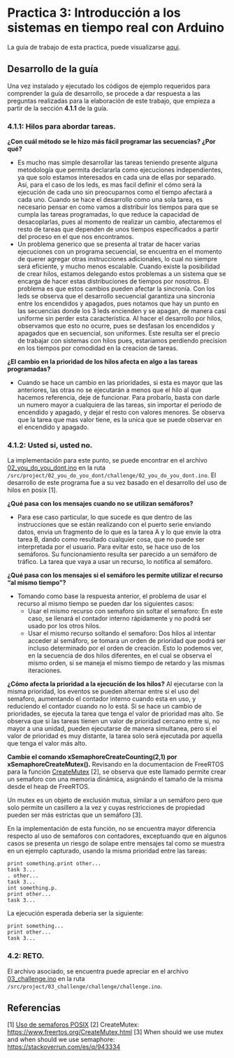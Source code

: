 # Practica 3: Introducción a los sistemas en tiempo real con Arduino

La guía de trabajo de esta practica, puede visualizarse [aqui](/media/guia.pdf).

## Desarrollo de la guía ##
Una vez instalado y ejecutado los códigos de ejemplo requeridos para comprender la guía de desarrollo, se procede a dar respuesta a las preguntas realizadas para la elaboración de este trabajo, que empieza a partir de la sección **4.1.1** de la guía.

### 4.1.1: Hilos para abordar tareas. ###
**¿Con cuál método se le hizo más fácil programar las secuencias? ¿Por qué?**

- Es mucho mas simple desarrollar las tareas teniendo presente alguna metodología que permita declararla como ejecuciones independientes, ya que solo estamos interesados en cada una de ellas por separado. Así, para el caso de los leds, es mas facil definir el cómo será la ejecución de cada uno sin preocuparnos como el tiempo afectará a cada uno. Cuando se hace el desarrollo como una sola tarea, es necesario pensar en como vamos a distribuir los tiempos para que se cumpla las tareas programadas, lo que reduce la capacidad de desacoplarlas, pues al momento de realizar un cambio, afectaremos el resto de tareas que dependen de unos tiempos especificados a partir del proceso en el que nos encontramos.
- Un problema generico que se presenta al tratar de hacer varias ejecuciones con un programa secuencial, se encuentra en el momento de querer agregar otras instrucciones adicionales, lo cual no siempre será eficiente, y mucho menos escalable. Cuando existe la posibilidad de crear hilos, estamos delegando estos problemas a un sistema que se encarga de hacer estas distribuciones de tiempos por nosotros. El problema es que estos cambios pueden afectar la sincronía. Con los leds se observa que el desarrollo secuencial garantiza una sincronia entre los encendidos y apagados, pues notamos que hay un punto en las secuencias donde los 3 leds encienden y se apagan, de manera casi uniforme sin perder esta caracteristica. Al hacer el desarrollo por hilos, observamos que esto no ocurre, pues se desfasan los encendidos y apagados que en secuencial, son uniformes. Este resulta ser el precio de trabajar con sistemas con hilos pues, estariamos perdiendo precision en los tiempos por comodidad en la creacion de tareas.

**¿El cambio en la prioridad de los hilos afecta en algo a las tareas programadas?**

- Cuando se hace un cambio en las prioridades, si esta es mayor que las anteriores, las otras no se ejecutarán a menos que el hilo al que hacemos referencia, deje de funcionar. Para probarlo, basta con darle un numero mayor a cualquiera de las tareas, sin importar el periodo de encendido y apagado, y dejar el resto con valores menores. Se observa que la tarea que mas valor tiene, es la unica que se puede observar en el encendido y apagado.

### 4.1.2: Usted si, usted no. ###
La implementación para este punto, se puede encontrar en el archivo [02_you_do_you_dont.ino](/src/project/02_you_do_you_dont/challenge/02_you_do_you_dont.ino) en la ruta `/src/project/02_you_do_you_dont/challenge/02_you_do_you_dont.ino`. El desarrollo de este programa fue a su vez basado en el desarrollo del uso de hilos en posix [1].

**¿Qué pasa con los mensajes cuando no se utilizan semáforos?**

- Para ese caso particular, lo que sucede es que dentro de las instrucciones que se están realizando con el puerto serie enviando datos, envia un fragmento de lo que es la tarea A y lo que envíe la otra tarea B, dando como resultado cualquier cosa, que no puede ser interpretada por el usuario. Para evitar esto, se hace uso de los semáforos. Su funcionamiento resulta ser parecido a un semáforo de tráfico. La tarea que vaya a usar un recurso, lo notifica al semáforo. 

**¿Qué pasa con los mensajes si el semáforo les permite utilizar el recurso “al mismo tiempo”?**
- Tomando como base la respuesta anterior, el problema de usar el recurso al mismo tiempo se pueden dar los siguientes casos:
  - Usar el mismo recurso con semaforo sin soltar el semaforo: En este caso, se llenará el contador interno rápidamente y no podrá ser usado por los otros hilos.
  - Usar el mismo recurso soltando el semaforo: Dos hilos al intentar acceder al semáforo, se tomara un orden de prioridad que podrá ser incluso determinado por el orden de creación. Esto lo podemos ver, en la secuencia de dos hilos diferentes, en el cual se observa el mismo orden, si se maneja el mismo tiempo de retardo y las mismas iteraciones.

**¿Cómo afecta la prioridad a la ejecución de los hilos?**
Al ejecutarse con la misma prioridad, los eventos se pueden alternar entre si el uso del semaforo, aumentando el contador interno cuando esta en uso, y reduciendo el contador cuando no lo está. Si se hace un cambio de prioridades, se ejecuta la tarea que tenga el valor de prioridad mas alto. Se observa que si las tareas tienen un valor de prioridad cercano entre si, no mayor a una unidad, pueden ejecutarse de manera simultanea, pero si el valor de prioridad es muy distante, la tarea solo será ejecutada por aquella que tenga el valor más alto.

**Cambie el comando xSemaphoreCreateCounting(2,1) por xSemaphoreCreateMutex().**
Revisando en la documentacion de FreeRTOS para la función [CreateMutex](https://www.freertos.org/CreateMutex.html) [2], se observa que este llamado permite crear un semaforo con una memoria dinámica, asignándo el tamaño de la misma desde el heap de FreeRTOS.

Un mutex es un objeto de exclusión mutua, similar a un semáforo pero que solo permite un casillero a la vez y cuyas restricciones de propiedad pueden ser más estrictas que un semáforo [3].

En la implementación de esta función, no se encuentra mayor diferencia respecto al uso de semaforos con contadores, exceptuando que en algunos casos se presenta un riesgo de solape entre mensajes tal como se muestra en un ejemplo capturado, usando la misma prioridad entre las tareas:

```
print something.print other...
task 3...
. other...
task 3...
int something.p.
print other...
task 3...
```

La ejecución esperada deberia ser la siguiente:

```
print something...
print other...
task 3...
```

### 4.2: RETO. ###

El archivo asociado, se encuentra puede apreciar en el archivo [03_challenge.ino](/src/project/03_challenge/03_challenge.ino) en la ruta ```/src/project/03_challenge/challenge/challenge.ino```.

## Referencias ##

[1] [Uso de semaforos POSIX](https://www.youtube.com/watch?v=YC61729PThw)
[2] CreateMutex: https://www.freertos.org/CreateMutex.html
[3] When should we use mutex and when should we use semaphore: https://stackoverrun.com/es/q/943334